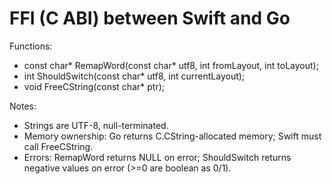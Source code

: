 # FFI (C ABI) between Swift and Go

Functions:

- const char* RemapWord(const char* utf8, int fromLayout, int toLayout);
- int ShouldSwitch(const char\* utf8, int currentLayout);
- void FreeCString(const char\* ptr);

Notes:

- Strings are UTF-8, null-terminated.
- Memory ownership: Go returns C.CString-allocated memory; Swift must call FreeCString.
- Errors: RemapWord returns NULL on error; ShouldSwitch returns negative values on error (>=0 are boolean as 0/1).
